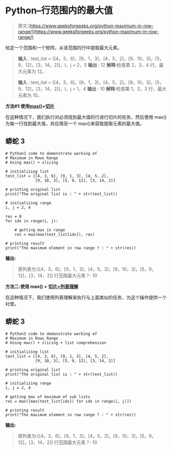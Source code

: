 # Python–行范围内的最大值

> 原文:[https://www.geeksforgeeks.org/python-maximum-in-row-range/](https://www.geeksforgeeks.org/python-maximum-in-row-range/)

给定一个范围和一个矩阵，从该范围的行中提取最大元素。

> **输入** : test_list = [[4，3，6]，[9，1，3]，[4，5，2]，[9，10，3]，[5，9，12]，[3，14，2]]，I，j = 2，5
> **输出** : 12
> **解释**:检查第 2，3，4 行，最大元素为 12。
> 
> **输入** : test_list = [[4，3，6]，[9，1，3]，[4，5，2]，[9，10，3]，[5，9，12]，[3，14，2]]，I，j = 1，4
> **输出** : 10
> **解释**:检查第 1，2，3 行，最大元素为 10。

**方法#1:使用**[**max()**](https://www.geeksforgeeks.org/python-max-function/)**+**[**切片**](https://www.geeksforgeeks.org/python-list-slicing/)

在这种情况下，我们执行对必须找到最大值的行进行切片的任务，然后使用 max()为每一行找到最大值，并应用另一个 max()来获取提取元素的最大值。

## 蟒蛇 3

```
# Python3 code to demonstrate working of
# Maximum in Rows Range
# Using max() + slicing

# initializing list
test_list = [[4, 3, 6], [9, 1, 3], [4, 5, 2],
             [9, 10, 3], [5, 9, 12], [3, 14, 2]]

# printing original list
print("The original list is : " + str(test_list))

# initializing range
i, j = 2, 4

res = 0
for idx in range(i, j):

    # getting max in range
    res = max(max(test_list[idx]), res)

# printing result
print("The maximum element in row range ? : " + str(res))
```

**输出:**

> 原列表为:[[4，3，6]，[9，1，3]，[4，5，2]，[9，10，3]，[5，9，12]，[3，14，2]]
> 行范围最大元素？: 10

**方法二:使用 max() +** [**切片+列表理解**](https://www.geeksforgeeks.org/python-list-comprehension-and-slicing/)

在这种情况下，我们使用列表理解来执行与上面类似的任务，为这个操作提供一个衬垫。

## 蟒蛇 3

```
# Python3 code to demonstrate working of
# Maximum in Rows Range
# Using max() + slicing + list comprehension

# initializing list
test_list = [[4, 3, 6], [9, 1, 3], [4, 5, 2],
             [9, 10, 3], [5, 9, 12], [3, 14, 2]]

# printing original list
print("The original list is : " + str(test_list))

# initializing range
i, j = 2, 4

# getting max of maximum of sub lists
res = max([max(test_list[idx]) for idx in range(i, j)])

# printing result
print("The maximum element in row range ? : " + str(res))
```

**输出:**

> 原列表为:[[4，3，6]，[9，1，3]，[4，5，2]，[9，10，3]，[5，9，12]，[3，14，2]]
> 行范围最大元素？: 10